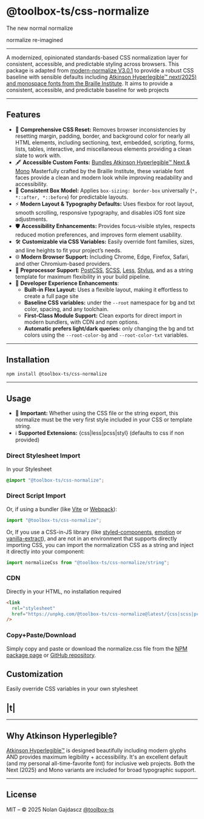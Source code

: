 # @toolbox-ts/css-normalize

The new normal normalize

normalize re-imagined

---

A modernized, opinionated standards-based CSS normalization layer for
consistent, accessible, and predictable styling across browsers. This package is
adapted from
[modern-normalize V3.0.1](https://github.com/sindresorhus/modern-normalize) to
provide a robust CSS baseline with sensible defaults including
[Atkinson Hyperlegible™ next(2025) and monospace fonts from the Braille Institute](https://www.brailleinstitute.org/freefont/).
It aims to provide a consistent, accessible, and predictable baseline for web
projects

---

## Features

- 🧹 **Comprehensive CSS Reset:** Removes browser inconsistencies by resetting
  margin, padding, border, and background color for nearly all HTML elements,
  including sectioning, text, embedded, scripting, forms, lists, tables,
  interactive, and miscellaneous elements providing a clean slate to work with.
- 🖋️ **Accessible Custom Fonts:**
  [Bundles Atkinson Hyperlegible™ Next & Mono](https://www.brailleinstitute.org/freefont/)
  Masterfully crafted by the Braille Institute, these variable font faces
  provide a clean and modern look while improving readability and accessibility.
- 📐 **Consistent Box Model:** Applies `box-sizing: border-box` universally
  (`*, *::after, *::before`) for predictable layouts.
- ⚡ **Modern Layout & Typography Defaults:** Uses flexbox for root layout,
  smooth scrolling, responsive typography, and disables iOS font size
  adjustments.
- 🛡️ **Accessibility Enhancements:** Provides focus-visible styles, respects
  reduced motion preferences, and improves form element usability.
- 🛠️ **Customizable via CSS Variables:** Easily override font families, sizes,
  and line heights to fit your project’s needs.
- 🌐 **Modern Browser Support:** Including Chrome, Edge, Firefox, Safari, and
  other Chromium-based providers.
- 🔧 **Preprocessor Support:** [PostCSS](https://postcss.org/),
  [SCSS](https://sass-lang.com/), [Less](https://lesscss.org/),
  [Stylus](https://www.startpage.com/sp/search), and as a string template for
  maximum flexibility in your build pipeline.
- 🚀 **Developer Experience Enhancements**:
  - **Built-in Flex Layout:** Uses a flexible layout, making it effortless to
    create a full page site
  - **Baseline CSS variables:** under the `--root` namespace for bg and txt
    color, spacing, and any toolchain.
  - **First-Class Module Support:** Clean exports for direct import in modern
    bundlers, with CDN and npm options.
  - **Automatic prefers light/dark queries:** only changing the bg and txt
    colors using the `--root-color-bg` and `--root-color-txt` variables.

---

## Installation

```bash
npm install @toolbox-ts/css-normalize
```

---

## Usage

- 📌 **Important:** Whether using the CSS file or the string export, this
  normalize must be the very first style included in your CSS or template
  string.
- ℹ️ **Supported Extensions:** {css|less|pcss|styl} (defaults to css if non
  provided)

### Direct Stylesheet Import

In your Stylesheet

```css
@import "@toolbox-ts/css-normalize";
```

### Direct Script Import

Or, if using a bundler (like [Vite](https://vitest.dev/) or
[Webpack](https://webpack.js.org/)):

```ts
import "@toolbox-ts/css-normalize";
```

Or, If you use a CSS-in-JS library (like
[styled-components](https://styled-components.com/),
[emotion](https://emotion.sh/docs/introduction) or
[vanilla-extract](https://vanilla-extract.style/)), and are not in an
environment that supports directly importing CSS, you can import the
normalization CSS as a string and inject it directly into your component:

```ts
import normalizeCss from "@toolbox-ts/css-normalize/string";
```

### CDN

Directly in your HTML, no installation required

```html
<link
  rel="stylesheet"
  href="https://unpkg.com/@toolbox-ts/css-normalize@latest/{css|scss|pcss|less|styl}"
/>
```

### Copy+Paste/Download

Simply copy and paste or download the normalize.css file from the
[NPM package page](https://www.npmjs.com/package/@toolbox-ts/css-normalize) or
[GitHub repository](https://github.com/Gajdascz/toolbox-ts/tree/main/packages/css-normalize).

## Customization

Easily override CSS variables in your own stylesheet


|t|
-----

---

## Why Atkinson Hyperlegible?

[Atkinson Hyperlegible™](https://www.brailleinstitute.org/freefont/) is
designed beautifully including modern glyphs AND provides maximum legibility +
accessibility. It's an excellent default (and my personal all-time-favorite
font) for inclusive web projects. Both the Next (2025) and Mono variants are
included for broad typographic support.

---

## License

MIT – © 2025 Nolan Gajdascz [@toolbox-ts](https://www.npmjs.com/org/toolbox-ts)
